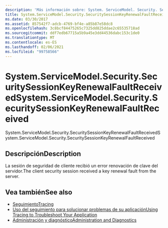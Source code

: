 ```yaml
---
description: 'Más información sobre: System. ServiceModel. Security. SecuritySessionKeyRenewalFaultReceived'
title: System.ServiceModel.Security.SecuritySessionKeyRenewalFaultReceived
ms.date: 03/30/2017
ms.assetid: 857542f7-adcb-4769-bf4e-a85b87e58dc8
ms.openlocfilehash: 3c8bcf84475265c7325dd825ddae2c65535718ad
ms.sourcegitcommit: ddf7edb67715a5b9a45e3dd44536dabc153c1de0
ms.translationtype: MT
ms.contentlocale: es-ES
ms.lasthandoff: 02/06/2021
ms.locfileid: "99758566"
---
```

# <a name="systemservicemodelsecuritysecuritysessionkeyrenewalfaultreceived"></a><span data-ttu-id="a2bb4-103">System.ServiceModel.Security.SecuritySessionKeyRenewalFaultReceived</span><span class="sxs-lookup"><span data-stu-id="a2bb4-103">System.ServiceModel.Security.SecuritySessionKeyRenewalFaultReceived</span></span>

<span data-ttu-id="a2bb4-104">System.ServiceModel.Security.SecuritySessionKeyRenewalFaultReceived</span><span class="sxs-lookup"><span data-stu-id="a2bb4-104">System.ServiceModel.Security.SecuritySessionKeyRenewalFaultReceived</span></span>  
  
## <a name="description"></a><span data-ttu-id="a2bb4-105">Descripción</span><span class="sxs-lookup"><span data-stu-id="a2bb4-105">Description</span></span>  

 <span data-ttu-id="a2bb4-106">La sesión de seguridad de cliente recibió un error renovación de clave del servidor.</span><span class="sxs-lookup"><span data-stu-id="a2bb4-106">The client security session received a key renewal fault from the server.</span></span>  
  
## <a name="see-also"></a><span data-ttu-id="a2bb4-107">Vea también</span><span class="sxs-lookup"><span data-stu-id="a2bb4-107">See also</span></span>

- [<span data-ttu-id="a2bb4-108">Seguimiento</span><span class="sxs-lookup"><span data-stu-id="a2bb4-108">Tracing</span></span>](index.md)
- [<span data-ttu-id="a2bb4-109">Uso del seguimiento para solucionar problemas de su aplicación</span><span class="sxs-lookup"><span data-stu-id="a2bb4-109">Using Tracing to Troubleshoot Your Application</span></span>](using-tracing-to-troubleshoot-your-application.md)
- [<span data-ttu-id="a2bb4-110">Administración y diagnóstico</span><span class="sxs-lookup"><span data-stu-id="a2bb4-110">Administration and Diagnostics</span></span>](../index.md)
